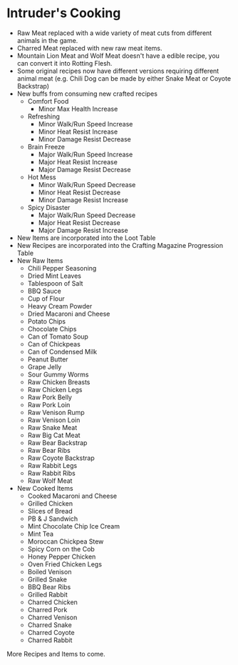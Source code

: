 # Intruder's Cooking
- Raw Meat replaced with a wide variety of meat cuts from different animals in the game.
- Charred Meat replaced with new raw meat items.
- Mountain Lion Meat and Wolf Meat doesn't have a edible recipe, you can convert it into Rotting Flesh.
- Some original recipes now have different versions requiring different animal meat (e.g. Chili Dog can be made by either Snake Meat or Coyote Backstrap)
- New buffs from consuming new crafted recipes
  - Comfort Food
    - Minor Max Health Increase
  - Refreshing
    - Minor Walk/Run Speed Increase
    - Minor Heat Resist Increase
    - Minor Damage Resist Decrease
  - Brain Freeze
    - Major Walk/Run Speed Increase
    - Major Heat Resist Increase
    - Major Damage Resist Decrease
  - Hot Mess
    - Minor Walk/Run Speed Decrease
    - Minor Heat Resist Decrease
    - Minor Damage Resist Increase
  - Spicy Disaster
    - Major Walk/Run Speed Decrease
    - Major Heat Resist Decrease
    - Major Damage Resist Increase
- New Items are incorporated into the Loot Table
- New Recipes are incorporated into the Crafting Magazine Progression Table
- New Raw Items
  - Chili Pepper Seasoning
  - Dried Mint Leaves
  - Tablespoon of Salt
  - BBQ Sauce
  - Cup of Flour
  - Heavy Cream Powder
  - Dried Macaroni and Cheese
  - Potato Chips
  - Chocolate Chips
  - Can of Tomato Soup
  - Can of Chickpeas
  - Can of Condensed Milk
  - Peanut Butter
  - Grape Jelly
  - Sour Gummy Worms
  - Raw Chicken Breasts
  - Raw Chicken Legs
  - Raw Pork Belly
  - Raw Pork Loin
  - Raw Venison Rump
  - Raw Venison Loin
  - Raw Snake Meat
  - Raw Big Cat Meat
  - Raw Bear Backstrap
  - Raw Bear Ribs
  - Raw Coyote Backstrap
  - Raw Rabbit Legs
  - Raw Rabbit Ribs
  - Raw Wolf Meat
- New Cooked Items
  - Cooked Macaroni and Cheese
  - Grilled Chicken
  - Slices of Bread
  - PB & J Sandwich
  - Mint Chocolate Chip Ice Cream
  - Mint Tea
  - Moroccan Chickpea Stew
  - Spicy Corn on the Cob
  - Honey Pepper Chicken
  - Oven Fried Chicken Legs
  - Boiled Venison
  - Grilled Snake
  - BBQ Bear Ribs
  - Grilled Rabbit
  - Charred Chicken
  - Charred Pork
  - Charred Venison
  - Charred Snake
  - Charred Coyote
  - Charred Rabbit

More Recipes and Items to come.